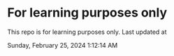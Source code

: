 # For learning purposes only
This repo is for learning purposes only.
Last updated at

Sunday, February 25, 2024 1:12:14 AM

